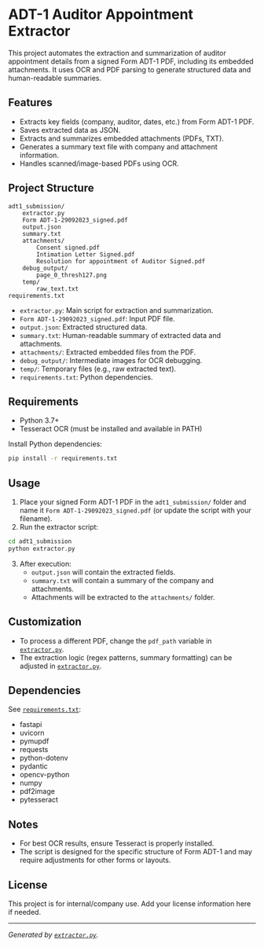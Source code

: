 # ADT-1 Auditor Appointment Extractor

This project automates the extraction and summarization of auditor appointment details from a signed Form ADT-1 PDF, including its embedded attachments. It uses OCR and PDF parsing to generate structured data and human-readable summaries.

## Features

- Extracts key fields (company, auditor, dates, etc.) from Form ADT-1 PDF.
- Saves extracted data as JSON.
- Extracts and summarizes embedded attachments (PDFs, TXT).
- Generates a summary text file with company and attachment information.
- Handles scanned/image-based PDFs using OCR.

## Project Structure

```
adt1_submission/
    extractor.py
    Form ADT-1-29092023_signed.pdf
    output.json
    summary.txt
    attachments/
        Consent signed.pdf
        Intimation Letter Signed.pdf
        Resolution for appointment of Auditor Signed.pdf
    debug_output/
        page_0_thresh127.png
    temp/
        raw_text.txt
requirements.txt
```

- `extractor.py`: Main script for extraction and summarization.
- `Form ADT-1-29092023_signed.pdf`: Input PDF file.
- `output.json`: Extracted structured data.
- `summary.txt`: Human-readable summary of extracted data and attachments.
- `attachments/`: Extracted embedded files from the PDF.
- `debug_output/`: Intermediate images for OCR debugging.
- `temp/`: Temporary files (e.g., raw extracted text).
- `requirements.txt`: Python dependencies.

## Requirements

- Python 3.7+
- Tesseract OCR (must be installed and available in PATH)

Install Python dependencies:

```sh
pip install -r requirements.txt
```

## Usage

1. Place your signed Form ADT-1 PDF in the `adt1_submission/` folder and name it `Form ADT-1-29092023_signed.pdf` (or update the script with your filename).
2. Run the extractor script:

```sh
cd adt1_submission
python extractor.py
```

3. After execution:
    - `output.json` will contain the extracted fields.
    - `summary.txt` will contain a summary of the company and attachments.
    - Attachments will be extracted to the `attachments/` folder.

## Customization

- To process a different PDF, change the `pdf_path` variable in [`extractor.py`](adt1_submission/extractor.py).
- The extraction logic (regex patterns, summary formatting) can be adjusted in [`extractor.py`](adt1_submission/extractor.py).

## Dependencies

See [`requirements.txt`](requirements.txt):

- fastapi
- uvicorn
- pymupdf
- requests
- python-dotenv
- pydantic
- opencv-python
- numpy
- pdf2image
- pytesseract

## Notes

- For best OCR results, ensure Tesseract is properly installed.
- The script is designed for the specific structure of Form ADT-1 and may require adjustments for other forms or layouts.

## License

This project is for internal/company use. Add your license information here if needed.

---

*Generated by [`extractor.py`](adt1_submission/extractor.py).*
